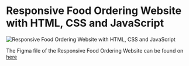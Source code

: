 # Responsive Food Ordering Website with HTML, CSS and JavaScript

![Responsive Food Ordering Website with HTML, CSS and JavaScript](https://raw.githubusercontent.com/wpcodevo/LC-24-deliveroo/setup/Delivery%20responsive%20website.jpg "Responsive Food Ordering Website with HTML, CSS and JavaScript")

The Figma file of the Responsive Food Ordering Website can be found on [here](https://www.figma.com/file/CLvaLMD9wL47un4iJ3JtlN/Food-Ordering-Landing-Page-Design?type=design&node-id=0-1&mode=design&t=dxdTn8bPMJCct4Sf-0)
